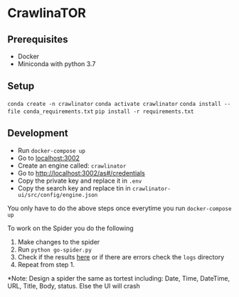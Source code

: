 # CrawlinaTOR

## Prerequisites

- Docker
- Miniconda with python 3.7

## Setup

```conda create -n crawlinator```
```conda activate crawlinator```
```conda install --file conda_requirements.txt```
```pip install -r requirements.txt```

## Development

- Run ```docker-compose up```
- Go to [localhost:3002](http://localhost:3002)
- Create an engine called: `crawlinator`
- Go to [http://localhost:3002/as#/credentials](http://localhost:3002/as#/credentials)
- Copy the private key and replace it in `.env`
- Copy the search key and replace tin in `crawlinator-ui/src/config/engine.json`

You only have to do the above steps once everytime you run `docker-compose up`

To work on the Spider you do the following

1. Make changes to the spider
2. Run ```python go-spider.py```
3. Check if the results [here](http://localhost:3002/as#/engines/crawlinator/documents) or if there are errors check the `logs` directory
4. Repeat from step 1.

*Note: Design a spider the same as tortest including: Date, Time, DateTime, URL, Title, Body, status. Else the UI will crash
